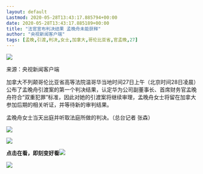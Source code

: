 ```yaml
---
layout: default
Lastmod: 2020-05-28T13:43:17.885794+00:00
date: 2020-05-28T13:43:17.885189+00:00
title: "法官宣布判决结果 孟晚舟未能获释"
author: "央视新闻客户端"
tags: [孟晚,引渡,判决,女士,加拿大,哥伦比亚省,官孟晚,27]
---
```


![](https://images.weserv.nl/?url=https%3A//mmbiz.qpic.cn/mmbiz_jpg/ow6przZuPIGuKwcReia4dCgQOB9JjWGN9ouibGibxibJBKSrLAHcKm0xDe3twjWqU33R0EElbmw3CtVOFrib4znYSyQ/640%3Fwx_fmt%3Djpeg)

来源：央视新闻客户端

  

加拿大不列颠哥伦比亚省高等法院温哥华当地时间27日上午（北京时间28日凌晨）公布了孟晚舟引渡案的第一个判决结果，认定华为公司副董事长、首席财务官孟晚舟符合“双重犯罪”标准，因此对她的引渡案将继续审理，孟晚舟女士将留在加拿大参加后期的相关听证，并等待新的审判结果。

  

孟晚舟女士当天出庭并听取法庭所做的判决。（总台记者 张森）

![](https://images.weserv.nl/?url=https%3A//mmbiz.qpic.cn/mmbiz_png/ow6przZuPIFtZLvmkCVHH7hOUAyYgnHna7r0ZlOtzgItYGDuvIuxaicabEWIYQdAnPhJicJgzVPkoW2zx2dbsHbQ/640%3Fwx_fmt%3Dpng)  

  

![](https://images.weserv.nl/?url=https%3A//mmbiz.qpic.cn/mmbiz_jpg/ow6przZuPIE5icpvX3wiazic4Rlu8wp3wU14Ch5xXiaLWXG8bwVbV4l5YBZLnX7TpaiaOOKTGC0fI7CapXXFGkyEs7Q/640%3Fwx_fmt%3Djpeg)

**点击在看，即刻变好看![](https://images.weserv.nl/?url=https%3A//mmbiz.qpic.cn/mmbiz_png/ow6przZuPIFU23nGKDjb2wT2Y26c4zlcrBeJ0CwrogEU6X5EX6G9qoqN41WPvGiarCrmehkT5ZowxErxR0Hz8UQ/640%3Fwx_fmt%3Dpng)**  

![](https://images.weserv.nl/?url=https%3A//mmbiz.qpic.cn/mmbiz_gif/ow6przZuPIGuKwcReia4dCgQOB9JjWGN9N5xk3EFjqweOAgtMdE4J7DMYLpvQeJ6ZtCvYa4KnHL9tbnFtibIEnoQ/640%3Fwx_fmt%3Dgif)


